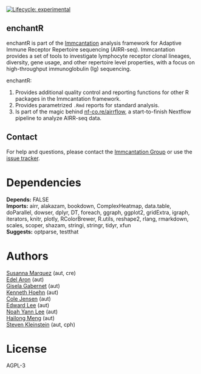 [![Lifecycle: experimental](https://img.shields.io/badge/lifecycle-experimental-orange.svg)](https://lifecycle.r-lib.org/articles/stages.html#experimental)


enchantR
-------------------------------------------------------------------------------

enchantR is part of the [Immcantation](http://immcantation.readthedocs.io) 
analysis framework for Adaptive Immune Receptor Repertoire sequencing 
(AIRR-seq). Immcantation provides a set of tools to investigate lymphocyte 
receptor clonal lineages, diversity, gene usage, and other repertoire level 
properties, with a focus on high-throughput immunoglobulin (Ig) sequencing.

enchantR:

1. Provides additional quality control and reporting functions for other R
   packages in the Immcantation framework. 
2. Provides parametrized `.Rmd` reports for standard analysis.
3. Is part of the magic behind [nf-co.re/airrflow](https://nf-co.re/airrflow),
   a start-to-finish Nextflow pipeline to analyze AIRR-seq data.


Contact
-------------------------------------------------------------------------------

For help and questions, please contact the [Immcantation Group](mailto:immcantation@googlegroups.com)
or use the [issue tracker](https://bitbucket.org/kleinstein/enchantr/issues?status=new&status=open).


# Dependencies

**Depends:** FALSE  
**Imports:** airr, alakazam, bookdown, ComplexHeatmap, data.table, doParallel, dowser, dplyr, DT, foreach, ggraph, ggplot2, gridExtra, igraph, iterators, knitr, plotly, RColorBrewer, R.utils, reshape2, rlang, rmarkdown, scales, scoper, shazam, stringi, stringr, tidyr, xfun  
**Suggests:** optparse, testthat


# Authors

[Susanna Marquez](mailto:susanna.marquez@yale.edu) (aut, cre)  
[Edel Aron](mailto:edel.aron@yale.edu) (aut)  
[Gisela Gabernet](mailto:gisela.gabernet@yale.edu) (aut)  
[Kenneth Hoehn](mailto:kenneth.hoehn@yale.edu) (aut)  
[Cole Jensen](mailto:cole.jensen@yale.edu) (aut)  
[Edward Lee](mailto:edward.lee@yale.edu) (aut)  
[Noah Yann Lee](mailto:noah.yann.lee@yale.edu) (aut)  
[Hailong Meng](mailto:hailong.meng@yale.edu) (aut)  
[Steven Kleinstein](mailto:steven.kleinstein@yale.edu) (aut, cph)


# License

AGPL-3
